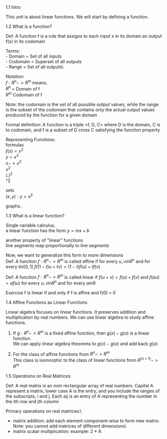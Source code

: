 1.1 Intro

This unit is about linear functions. We will start by defining a function.

1.2 What is a function?

Def. A function f is a rule that assigns to each input x in its domain an output f(x) in its codomain

Terms:\
    - Domain = Set of all inputs\
    - Codomain = Superset of all outputs\
    - Range = Set of all outputs\

Notation:\
$f:R^n -> R^m$ means..\
$R^n$ = Domain of f\
$R^m$ Codomain of f

Note: the codomain is the set of all possible output values, while the range is the subset of the codomain that contains only the actual output values produced by the function for a given domain

Formal definition: A function is a triple <f, D, C> where D is the domain, C is to codomain, and f is a subset of D cross C satisfying the function property

Representing Functions:\
formulas\
$f(x) = x^2$\
$y = x^2$\
$x -> x^2$\
$x^2$\
$(.)^2$\
^2

sets\
${(x,y): y = x^2}$

graphs..

1.3 What is a linear function?

Single variable calculus.\
a linear function has the form $y=mx+b$

another property of "linear" functions\
line segments map proportionally to line segments

Now, we want to generalize this form to more dimensions\
Def: A function $f: R^n -> R^m$ is called affine if for every $u,v in R^n$ and for every $t in [0,1]$
 $f((1-t)u + tv) = (1-t)f(u) + tf(v)$

Def: A function $f:R^n -> R^m$ is called linear if $f(u+v) = f(u)+f(v)$ and $f(au) = af(u)$ for every $u,v in R^n$ and for every $a in R$

Exercise f is linear if and only if f is affine and f(0) = 0

1.4 Affine Functions as Linear Functions

Linear algebra focuses on linear functions. It preserves addition and multiplication by real numbers. We can use linear algebra to study affine functions.

1) If $g:R^n->R^m$ is a fixed affine function, then $g(x) - g(o)$ is a linear function.\
We can apply linear algebra theorems to $g(x) - g(o)$ and add back $g(o)$

2) For the class of affine functions from $R^n -> R^m$\
This class is isomorphic to the class of linear functions from $R^(n+1) -> R^m$

1.5 Operations on Real Matrices

Def: A real matrix is an $n x m$ rectangular array of real numbers. Capital A represent a matrix, lower case A is the entry, and you include the ranges of the subscripts, i and j. Each aij is an entry of A representing the number in the ith row and jth column 

Primary operations on real matrices:\
- matrix addition: add each element component-wise to form new matrix. Note: you cannot add matrices of different dimensions\
- matrix scalar multiplication: example: 2 * A
